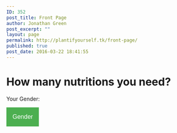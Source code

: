```yaml
---
ID: 352
post_title: Front Page
author: Jonathan Green
post_excerpt: ""
layout: page
permalink: http://plantifyourself.tk/front-page/
published: true
post_date: 2016-03-22 18:41:55
---
```

<!-- wp:html -->
<style>
.btn {
  display: inline-block;
  font-weight: 200;
  text-align: center;
  white-space: nowrap;
  vertical-align: middle;
  user-select: none;
  border: 1px solid transparent;
  padding: 0.375rem 0.75rem;
  font-size: 1rem;
  line-height: 1.5;
  border-radius: 0.25rem;
  transition: color 0.15s ease-in-out, background-color 0.15s ease-in-out, border-color 0.15s ease-in-out, box-shadow 0.15s ease-in-out; }
  .btn:hover, .btn:focus {
    text-decoration: none; }
  .btn:focus, .btn.focus {
    outline: 0;
    box-shadow: 0 0 0 0.2rem rgba(18, 187, 173, 0.25); }
  .btn.disabled, .btn:disabled {
    opacity: 0.65;
    box-shadow: none; }
  .btn:not(:disabled):not(.disabled) {
    cursor: pointer; }
  .btn:not(:disabled):not(.disabled):active, .btn:not(:disabled):not(.disabled).active {
    background-image: none;
    box-shadow: inset 0 3px 5px rgba(0, 0, 0, 0.125); }
    .btn:not(:disabled):not(.disabled):active:focus, .btn:not(:disabled):not(.disabled).active:focus {
      box-shadow: 0 0 0 0.2rem rgba(18, 187, 173, 0.25), inset 0 3px 5px rgba(0, 0, 0, 0.125); }

a.btn.disabled,
fieldset:disabled a.btn {
  pointer-events: none; }

.btn-primary {
  color: #fff;
  background-color: #12bbad;
  border-color: #12bbad;
  box-shadow: inset 0 1px 0 rgba(255, 255, 255, 0.15), 0 1px 1px rgba(0, 0, 0, 0.075); }
  .btn-primary:hover {
    color: #fff;
    background-color: #0f988d;
    border-color: #0e8c82; }
  .btn-primary:focus, .btn-primary.focus {
    box-shadow: inset 0 1px 0 rgba(255, 255, 255, 0.15), 0 1px 1px rgba(0, 0, 0, 0.075), 0 0 0 0.2rem rgba(18, 187, 173, 0.5); }
  .btn-primary.disabled, .btn-primary:disabled {
    color: #fff;
    background-color: #12bbad;
    border-color: #12bbad; }
  .btn-primary:not(:disabled):not(.disabled):active, .btn-primary:not(:disabled):not(.disabled).active,
  .show > .btn-primary.dropdown-toggle {
    color: #fff;
    background-color: #0e8c82;
    border-color: #0c8177; }
    .btn-primary:not(:disabled):not(.disabled):active:focus, .btn-primary:not(:disabled):not(.disabled).active:focus,
    .show > .btn-primary.dropdown-toggle:focus {
      box-shadow: inset 0 3px 5px rgba(0, 0, 0, 0.125), 0 0 0 0.2rem rgba(18, 187, 173, 0.5); }

.btn-secondary {
  color: #fff;
  background-color: #4f70ce;
  border-color: #4f70ce;
  box-shadow: inset 0 1px 0 rgba(255, 255, 255, 0.15), 0 1px 1px rgba(0, 0, 0, 0.075); }
  .btn-secondary:hover {
    color: #fff;
    background-color: #365ac1;
    border-color: #3355b7; }
  .btn-secondary:focus, .btn-secondary.focus {
    box-shadow: inset 0 1px 0 rgba(255, 255, 255, 0.15), 0 1px 1px rgba(0, 0, 0, 0.075), 0 0 0 0.2rem rgba(79, 112, 206, 0.5); }
  .btn-secondary.disabled, .btn-secondary:disabled {
    color: #fff;
    background-color: #4f70ce;
    border-color: #4f70ce; }
  .btn-secondary:not(:disabled):not(.disabled):active, .btn-secondary:not(:disabled):not(.disabled).active,
  .show > .btn-secondary.dropdown-toggle {
    color: #fff;
    background-color: #3355b7;
    border-color: #3051ad; }
    .btn-secondary:not(:disabled):not(.disabled):active:focus, .btn-secondary:not(:disabled):not(.disabled).active:focus,
    .show > .btn-secondary.dropdown-toggle:focus {
      box-shadow: inset 0 3px 5px rgba(0, 0, 0, 0.125), 0 0 0 0.2rem rgba(79, 112, 206, 0.5); }

.btn-success {
  color: #fff;
  background-color: #28a745;
  border-color: #28a745;
  box-shadow: inset 0 1px 0 rgba(255, 255, 255, 0.15), 0 1px 1px rgba(0, 0, 0, 0.075); }
  .btn-success:hover {
    color: #fff;
    background-color: #218838;
    border-color: #1e7e34; }
  .btn-success:focus, .btn-success.focus {
    box-shadow: inset 0 1px 0 rgba(255, 255, 255, 0.15), 0 1px 1px rgba(0, 0, 0, 0.075), 0 0 0 0.2rem rgba(40, 167, 69, 0.5); }
  .btn-success.disabled, .btn-success:disabled {
    color: #fff;
    background-color: #28a745;
    border-color: #28a745; }
  .btn-success:not(:disabled):not(.disabled):active, .btn-success:not(:disabled):not(.disabled).active,
  .show > .btn-success.dropdown-toggle {
    color: #fff;
    background-color: #1e7e34;
    border-color: #1c7430; }
    .btn-success:not(:disabled):not(.disabled):active:focus, .btn-success:not(:disabled):not(.disabled).active:focus,
    .show > .btn-success.dropdown-toggle:focus {
      box-shadow: inset 0 3px 5px rgba(0, 0, 0, 0.125), 0 0 0 0.2rem rgba(40, 167, 69, 0.5); }

.btn-info {
  color: #212529;
  background-color: #ccc;
  border-color: #ccc;
  box-shadow: inset 0 1px 0 rgba(255, 255, 255, 0.15), 0 1px 1px rgba(0, 0, 0, 0.075); }
  .btn-info:hover {
    color: #212529;
    background-color: #b9b9b9;
    border-color: #b3b3b3; }
  .btn-info:focus, .btn-info.focus {
    box-shadow: inset 0 1px 0 rgba(255, 255, 255, 0.15), 0 1px 1px rgba(0, 0, 0, 0.075), 0 0 0 0.2rem rgba(204, 204, 204, 0.5); }
  .btn-info.disabled, .btn-info:disabled {
    color: #212529;
    background-color: #ccc;
    border-color: #ccc; }
  .btn-info:not(:disabled):not(.disabled):active, .btn-info:not(:disabled):not(.disabled).active,
  .show > .btn-info.dropdown-toggle {
    color: #212529;
    background-color: #b3b3b3;
    border-color: #acacac; }
    .btn-info:not(:disabled):not(.disabled):active:focus, .btn-info:not(:disabled):not(.disabled).active:focus,
    .show > .btn-info.dropdown-toggle:focus {
      box-shadow: inset 0 3px 5px rgba(0, 0, 0, 0.125), 0 0 0 0.2rem rgba(204, 204, 204, 0.5); }

.btn-warning {
  color: #212529;
  background-color: #ffc107;
  border-color: #ffc107;
  box-shadow: inset 0 1px 0 rgba(255, 255, 255, 0.15), 0 1px 1px rgba(0, 0, 0, 0.075); }
  .btn-warning:hover {
    color: #212529;
    background-color: #e0a800;
    border-color: #d39e00; }
  .btn-warning:focus, .btn-warning.focus {
    box-shadow: inset 0 1px 0 rgba(255, 255, 255, 0.15), 0 1px 1px rgba(0, 0, 0, 0.075), 0 0 0 0.2rem rgba(255, 193, 7, 0.5); }
  .btn-warning.disabled, .btn-warning:disabled {
    color: #212529;
    background-color: #ffc107;
    border-color: #ffc107; }
  .btn-warning:not(:disabled):not(.disabled):active, .btn-warning:not(:disabled):not(.disabled).active,
  .show > .btn-warning.dropdown-toggle {
    color: #212529;
    background-color: #d39e00;
    border-color: #c69500; }
    .btn-warning:not(:disabled):not(.disabled):active:focus, .btn-warning:not(:disabled):not(.disabled).active:focus,
    .show > .btn-warning.dropdown-toggle:focus {
      box-shadow: inset 0 3px 5px rgba(0, 0, 0, 0.125), 0 0 0 0.2rem rgba(255, 193, 7, 0.5); }

.btn-danger {
  color: #fff;
  background-color: #dc3545;
  border-color: #dc3545;
  box-shadow: inset 0 1px 0 rgba(255, 255, 255, 0.15), 0 1px 1px rgba(0, 0, 0, 0.075); }
  .btn-danger:hover {
    color: #fff;
    background-color: #c82333;
    border-color: #bd2130; }
  .btn-danger:focus, .btn-danger.focus {
    box-shadow: inset 0 1px 0 rgba(255, 255, 255, 0.15), 0 1px 1px rgba(0, 0, 0, 0.075), 0 0 0 0.2rem rgba(220, 53, 69, 0.5); }
  .btn-danger.disabled, .btn-danger:disabled {
    color: #fff;
    background-color: #dc3545;
    border-color: #dc3545; }
  .btn-danger:not(:disabled):not(.disabled):active, .btn-danger:not(:disabled):not(.disabled).active,
  .show > .btn-danger.dropdown-toggle {
    color: #fff;
    background-color: #bd2130;
    border-color: #b21f2d; }
    .btn-danger:not(:disabled):not(.disabled):active:focus, .btn-danger:not(:disabled):not(.disabled).active:focus,
    .show > .btn-danger.dropdown-toggle:focus {
      box-shadow: inset 0 3px 5px rgba(0, 0, 0, 0.125), 0 0 0 0.2rem rgba(220, 53, 69, 0.5); }

.btn-light {
  color: #212529;
  background-color: #f3f3f3;
  border-color: #f3f3f3;
  box-shadow: inset 0 1px 0 rgba(255, 255, 255, 0.15), 0 1px 1px rgba(0, 0, 0, 0.075); }
  .btn-light:hover {
    color: #212529;
    background-color: #e0e0e0;
    border-color: #dadada; }
  .btn-light:focus, .btn-light.focus {
    box-shadow: inset 0 1px 0 rgba(255, 255, 255, 0.15), 0 1px 1px rgba(0, 0, 0, 0.075), 0 0 0 0.2rem rgba(243, 243, 243, 0.5); }
  .btn-light.disabled, .btn-light:disabled {
    color: #212529;
    background-color: #f3f3f3;
    border-color: #f3f3f3; }
  .btn-light:not(:disabled):not(.disabled):active, .btn-light:not(:disabled):not(.disabled).active,
  .show > .btn-light.dropdown-toggle {
    color: #212529;
    background-color: #dadada;
    border-color: lightgray; }
    .btn-light:not(:disabled):not(.disabled):active:focus, .btn-light:not(:disabled):not(.disabled).active:focus,
    .show > .btn-light.dropdown-toggle:focus {
      box-shadow: inset 0 3px 5px rgba(0, 0, 0, 0.125), 0 0 0 0.2rem rgba(243, 243, 243, 0.5); }

.btn-dark {
  color: #fff;
  background-color: #151515;
  border-color: #151515;
  box-shadow: inset 0 1px 0 rgba(255, 255, 255, 0.15), 0 1px 1px rgba(0, 0, 0, 0.075); }
  .btn-dark:hover {
    color: #fff;
    background-color: #020202;
    border-color: black; }
  .btn-dark:focus, .btn-dark.focus {
    box-shadow: inset 0 1px 0 rgba(255, 255, 255, 0.15), 0 1px 1px rgba(0, 0, 0, 0.075), 0 0 0 0.2rem rgba(21, 21, 21, 0.5); }
  .btn-dark.disabled, .btn-dark:disabled {
    color: #fff;
    background-color: #151515;
    border-color: #151515; }
  .btn-dark:not(:disabled):not(.disabled):active, .btn-dark:not(:disabled):not(.disabled).active,
  .show > .btn-dark.dropdown-toggle {
    color: #fff;
    background-color: black;
    border-color: black; }
    .btn-dark:not(:disabled):not(.disabled):active:focus, .btn-dark:not(:disabled):not(.disabled).active:focus,
    .show > .btn-dark.dropdown-toggle:focus {
      box-shadow: inset 0 3px 5px rgba(0, 0, 0, 0.125), 0 0 0 0.2rem rgba(21, 21, 21, 0.5); }

.btn-outline-primary {
  color: #12bbad;
  background-color: transparent;
  background-image: none;
  border-color: #12bbad; }
  .btn-outline-primary:hover {
    color: #fff;
    background-color: #12bbad;
    border-color: #12bbad; }
  .btn-outline-primary:focus, .btn-outline-primary.focus {
    box-shadow: 0 0 0 0.2rem rgba(18, 187, 173, 0.5); }
  .btn-outline-primary.disabled, .btn-outline-primary:disabled {
    color: #12bbad;
    background-color: transparent; }
  .btn-outline-primary:not(:disabled):not(.disabled):active, .btn-outline-primary:not(:disabled):not(.disabled).active,
  .show > .btn-outline-primary.dropdown-toggle {
    color: #fff;
    background-color: #12bbad;
    border-color: #12bbad; }
    .btn-outline-primary:not(:disabled):not(.disabled):active:focus, .btn-outline-primary:not(:disabled):not(.disabled).active:focus,
    .show > .btn-outline-primary.dropdown-toggle:focus {
      box-shadow: inset 0 3px 5px rgba(0, 0, 0, 0.125), 0 0 0 0.2rem rgba(18, 187, 173, 0.5); }

.btn-outline-secondary {
  color: #4f70ce;
  background-color: transparent;
  background-image: none;
  border-color: #4f70ce; }
  .btn-outline-secondary:hover {
    color: #fff;
    background-color: #4f70ce;
    border-color: #4f70ce; }
  .btn-outline-secondary:focus, .btn-outline-secondary.focus {
    box-shadow: 0 0 0 0.2rem rgba(79, 112, 206, 0.5); }
  .btn-outline-secondary.disabled, .btn-outline-secondary:disabled {
    color: #4f70ce;
    background-color: transparent; }
  .btn-outline-secondary:not(:disabled):not(.disabled):active, .btn-outline-secondary:not(:disabled):not(.disabled).active,
  .show > .btn-outline-secondary.dropdown-toggle {
    color: #fff;
    background-color: #4f70ce;
    border-color: #4f70ce; }
    .btn-outline-secondary:not(:disabled):not(.disabled):active:focus, .btn-outline-secondary:not(:disabled):not(.disabled).active:focus,
    .show > .btn-outline-secondary.dropdown-toggle:focus {
      box-shadow: inset 0 3px 5px rgba(0, 0, 0, 0.125), 0 0 0 0.2rem rgba(79, 112, 206, 0.5); }

.btn-outline-success {
  color: #28a745;
  background-color: transparent;
  background-image: none;
  border-color: #28a745; }
  .btn-outline-success:hover {
    color: #fff;
    background-color: #28a745;
    border-color: #28a745; }
  .btn-outline-success:focus, .btn-outline-success.focus {
    box-shadow: 0 0 0 0.2rem rgba(40, 167, 69, 0.5); }
  .btn-outline-success.disabled, .btn-outline-success:disabled {
    color: #28a745;
    background-color: transparent; }
  .btn-outline-success:not(:disabled):not(.disabled):active, .btn-outline-success:not(:disabled):not(.disabled).active,
  .show > .btn-outline-success.dropdown-toggle {
    color: #fff;
    background-color: #28a745;
    border-color: #28a745; }
    .btn-outline-success:not(:disabled):not(.disabled):active:focus, .btn-outline-success:not(:disabled):not(.disabled).active:focus,
    .show > .btn-outline-success.dropdown-toggle:focus {
      box-shadow: inset 0 3px 5px rgba(0, 0, 0, 0.125), 0 0 0 0.2rem rgba(40, 167, 69, 0.5); }

.btn-outline-info {
  color: #ccc;
  background-color: transparent;
  background-image: none;
  border-color: #ccc; }
  .btn-outline-info:hover {
    color: #212529;
    background-color: #ccc;
    border-color: #ccc; }
  .btn-outline-info:focus, .btn-outline-info.focus {
    box-shadow: 0 0 0 0.2rem rgba(204, 204, 204, 0.5); }
  .btn-outline-info.disabled, .btn-outline-info:disabled {
    color: #ccc;
    background-color: transparent; }
  .btn-outline-info:not(:disabled):not(.disabled):active, .btn-outline-info:not(:disabled):not(.disabled).active,
  .show > .btn-outline-info.dropdown-toggle {
    color: #212529;
    background-color: #ccc;
    border-color: #ccc; }
    .btn-outline-info:not(:disabled):not(.disabled):active:focus, .btn-outline-info:not(:disabled):not(.disabled).active:focus,
    .show > .btn-outline-info.dropdown-toggle:focus {
      box-shadow: inset 0 3px 5px rgba(0, 0, 0, 0.125), 0 0 0 0.2rem rgba(204, 204, 204, 0.5); }

.btn-outline-warning {
  color: #ffc107;
  background-color: transparent;
  background-image: none;
  border-color: #ffc107; }
  .btn-outline-warning:hover {
    color: #212529;
    background-color: #ffc107;
    border-color: #ffc107; }
  .btn-outline-warning:focus, .btn-outline-warning.focus {
    box-shadow: 0 0 0 0.2rem rgba(255, 193, 7, 0.5); }
  .btn-outline-warning.disabled, .btn-outline-warning:disabled {
    color: #ffc107;
    background-color: transparent; }
  .btn-outline-warning:not(:disabled):not(.disabled):active, .btn-outline-warning:not(:disabled):not(.disabled).active,
  .show > .btn-outline-warning.dropdown-toggle {
    color: #212529;
    background-color: #ffc107;
    border-color: #ffc107; }
    .btn-outline-warning:not(:disabled):not(.disabled):active:focus, .btn-outline-warning:not(:disabled):not(.disabled).active:focus,
    .show > .btn-outline-warning.dropdown-toggle:focus {
      box-shadow: inset 0 3px 5px rgba(0, 0, 0, 0.125), 0 0 0 0.2rem rgba(255, 193, 7, 0.5); }

.btn-outline-danger {
  color: #dc3545;
  background-color: transparent;
  background-image: none;
  border-color: #dc3545; }
  .btn-outline-danger:hover {
    color: #fff;
    background-color: #dc3545;
    border-color: #dc3545; }
  .btn-outline-danger:focus, .btn-outline-danger.focus {
    box-shadow: 0 0 0 0.2rem rgba(220, 53, 69, 0.5); }
  .btn-outline-danger.disabled, .btn-outline-danger:disabled {
    color: #dc3545;
    background-color: transparent; }
  .btn-outline-danger:not(:disabled):not(.disabled):active, .btn-outline-danger:not(:disabled):not(.disabled).active,
  .show > .btn-outline-danger.dropdown-toggle {
    color: #fff;
    background-color: #dc3545;
    border-color: #dc3545; }
    .btn-outline-danger:not(:disabled):not(.disabled):active:focus, .btn-outline-danger:not(:disabled):not(.disabled).active:focus,
    .show > .btn-outline-danger.dropdown-toggle:focus {
      box-shadow: inset 0 3px 5px rgba(0, 0, 0, 0.125), 0 0 0 0.2rem rgba(220, 53, 69, 0.5); }

.btn-outline-light {
  color: #f3f3f3;
  background-color: transparent;
  background-image: none;
  border-color: #f3f3f3; }
  .btn-outline-light:hover {
    color: #212529;
    background-color: #f3f3f3;
    border-color: #f3f3f3; }
  .btn-outline-light:focus, .btn-outline-light.focus {
    box-shadow: 0 0 0 0.2rem rgba(243, 243, 243, 0.5); }
  .btn-outline-light.disabled, .btn-outline-light:disabled {
    color: #f3f3f3;
    background-color: transparent; }
  .btn-outline-light:not(:disabled):not(.disabled):active, .btn-outline-light:not(:disabled):not(.disabled).active,
  .show > .btn-outline-light.dropdown-toggle {
    color: #212529;
    background-color: #f3f3f3;
    border-color: #f3f3f3; }
    .btn-outline-light:not(:disabled):not(.disabled):active:focus, .btn-outline-light:not(:disabled):not(.disabled).active:focus,
    .show > .btn-outline-light.dropdown-toggle:focus {
      box-shadow: inset 0 3px 5px rgba(0, 0, 0, 0.125), 0 0 0 0.2rem rgba(243, 243, 243, 0.5); }

.btn-outline-dark {
  color: #151515;
  background-color: transparent;
  background-image: none;
  border-color: #151515; }
  .btn-outline-dark:hover {
    color: #fff;
    background-color: #151515;
    border-color: #151515; }
  .btn-outline-dark:focus, .btn-outline-dark.focus {
    box-shadow: 0 0 0 0.2rem rgba(21, 21, 21, 0.5); }
  .btn-outline-dark.disabled, .btn-outline-dark:disabled {
    color: #151515;
    background-color: transparent; }
  .btn-outline-dark:not(:disabled):not(.disabled):active, .btn-outline-dark:not(:disabled):not(.disabled).active,
  .show > .btn-outline-dark.dropdown-toggle {
    color: #fff;
    background-color: #151515;
    border-color: #151515; }
    .btn-outline-dark:not(:disabled):not(.disabled):active:focus, .btn-outline-dark:not(:disabled):not(.disabled).active:focus,
    .show > .btn-outline-dark.dropdown-toggle:focus {
      box-shadow: inset 0 3px 5px rgba(0, 0, 0, 0.125), 0 0 0 0.2rem rgba(21, 21, 21, 0.5); }

.btn-link {
  font-weight: 200;
  color: #12bbad;
  background-color: transparent; }
  .btn-link:hover {
    color: #0b756c;
    text-decoration: underline;
    background-color: transparent;
    border-color: transparent; }
  .btn-link:focus, .btn-link.focus {
    text-decoration: underline;
    border-color: transparent;
    box-shadow: none; }
  .btn-link:disabled, .btn-link.disabled {
    color: #6c757d; }

.btn-lg, .btn-group-lg > .btn {
  padding: 0.5rem 1rem;
  font-size: 1.25rem;
  line-height: 1.5;
  border-radius: 0.3rem; }

.btn-sm, .btn-group-sm > .btn {
  padding: 0.25rem 0.5rem;
  font-size: 0.875rem;
  line-height: 1.5;
  border-radius: 0.2rem; }

.btn-block {
  display: block;
  width: 100%; }
  .btn-block + .btn-block {
    margin-top: 0.5rem; }

input[type="submit"].btn-block,
input[type="reset"].btn-block,
input[type="button"].btn-block {
  width: 100%; }

.fade {
  opacity: 0;
  transition: opacity 0.15s linear; }
  .fade.show {
    opacity: 1; }

.collapse {
  display: none; }
  .collapse.show {
    display: block; }

tr.collapse.show {
  display: table-row; }

tbody.collapse.show {
  display: table-row-group; }

.collapsing {
  position: relative;
  height: 0;
  overflow: hidden;
  transition: height 0.35s ease; }

.dropup,
.dropdown {
  position: relative; }

.dropdown-toggle::after {
  display: inline-block;
  width: 0;
  height: 0;
  margin-left: 0.255em;
  vertical-align: 0.255em;
  content: "";
  border-top: 0.3em solid;
  border-right: 0.3em solid transparent;
  border-bottom: 0;
  border-left: 0.3em solid transparent; }

.dropdown-toggle:empty::after {
  margin-left: 0; }

.dropdown-menu {
  position: absolute;
  top: 100%;
  left: 0;
  z-index: 1000;
  display: none;
  float: left;
  min-width: 10rem;
  padding: 0.5rem 0;
  margin: 0.125rem 0 0;
  font-size: 1rem;
  color: #333;
  text-align: left;
  list-style: none;
  background-color: #fff;
  background-clip: padding-box;
  border: 1px solid rgba(0, 0, 0, 0.15);
  border-radius: 0.25rem;
  box-shadow: 0 0.5rem 1rem rgba(0, 0, 0, 0.175); }

.dropup .dropdown-menu {
  margin-top: 0;
  margin-bottom: 0.125rem; }

.dropup .dropdown-toggle::after {
  display: inline-block;
  width: 0;
  height: 0;
  margin-left: 0.255em;
  vertical-align: 0.255em;
  content: "";
  border-top: 0;
  border-right: 0.3em solid transparent;
  border-bottom: 0.3em solid;
  border-left: 0.3em solid transparent; }

.dropup .dropdown-toggle:empty::after {
  margin-left: 0; }

.dropright .dropdown-menu {
  margin-top: 0;
  margin-left: 0.125rem; }

.dropright .dropdown-toggle::after {
  display: inline-block;
  width: 0;
  height: 0;
  margin-left: 0.255em;
  vertical-align: 0.255em;
  content: "";
  border-top: 0.3em solid transparent;
  border-bottom: 0.3em solid transparent;
  border-left: 0.3em solid; }

.dropright .dropdown-toggle:empty::after {
  margin-left: 0; }

.dropright .dropdown-toggle::after {
  vertical-align: 0; }

.dropleft .dropdown-menu {
  margin-top: 0;
  margin-right: 0.125rem; }

.dropleft .dropdown-toggle::after {
  display: inline-block;
  width: 0;
  height: 0;
  margin-left: 0.255em;
  vertical-align: 0.255em;
  content: ""; }

.dropleft .dropdown-toggle::after {
  display: none; }

.dropleft .dropdown-toggle::before {
  display: inline-block;
  width: 0;
  height: 0;
  margin-right: 0.255em;
  vertical-align: 0.255em;
  content: "";
  border-top: 0.3em solid transparent;
  border-right: 0.3em solid;
  border-bottom: 0.3em solid transparent; }

.dropleft .dropdown-toggle:empty::after {
  margin-left: 0; }

.dropleft .dropdown-toggle::before {
  vertical-align: 0; }

.dropdown-divider {
  height: 0;
  margin: 0.75rem 0;
  overflow: hidden;
  border-top: 1px solid #e9ecef; }

.dropdown-item {
  display: block;
  width: 100%;
  padding: 0.25rem 1.5rem;
  clear: both;
  font-weight: 200;
  color: #212529;
  text-align: inherit;
  white-space: nowrap;
  background-color: transparent;
  border: 0; }
  .dropdown-item:hover, .dropdown-item:focus {
    color: #16181b;
    text-decoration: none;
    background-color: #f8f9fa; }
  .dropdown-item.active, .dropdown-item:active {
    color: #fff;
    text-decoration: none;
    background-color: #12bbad; }
  .dropdown-item.disabled, .dropdown-item:disabled {
    color: #6c757d;
    background-color: transparent; }

.dropdown-menu.show {
  display: block; }

.dropdown-header {
  display: block;
  padding: 0.5rem 1.5rem;
  margin-bottom: 0;
  font-size: 0.875rem;
  color: #6c757d;
  white-space: nowrap; }

.btn-group,
.btn-group-vertical {
  position: relative;
  display: inline-flex;
  vertical-align: middle; }
  .btn-group > .btn,
  .btn-group-vertical > .btn {
    position: relative;
    flex: 0 1 auto; }
    .btn-group > .btn:hover,
    .btn-group-vertical > .btn:hover {
      z-index: 1; }
    .btn-group > .btn:focus, .btn-group > .btn:active, .btn-group > .btn.active,
    .btn-group-vertical > .btn:focus,
    .btn-group-vertical > .btn:active,
    .btn-group-vertical > .btn.active {
      z-index: 1; }
  .btn-group .btn + .btn,
  .btn-group .btn + .btn-group,
  .btn-group .btn-group + .btn,
  .btn-group .btn-group + .btn-group,
  .btn-group-vertical .btn + .btn,
  .btn-group-vertical .btn + .btn-group,
  .btn-group-vertical .btn-group + .btn,
  .btn-group-vertical .btn-group + .btn-group {
    margin-left: -1px; }

.btn-toolbar {
  display: flex;
  flex-wrap: wrap;
  justify-content: flex-start; }
  .btn-toolbar .input-group {
    width: auto; }

.btn-group > .btn:first-child {
  margin-left: 0; }

.btn-group > .btn:not(:last-child):not(.dropdown-toggle),
.btn-group > .btn-group:not(:last-child) > .btn {
  border-top-right-radius: 0;
  border-bottom-right-radius: 0; }

.btn-group > .btn:not(:first-child),
.btn-group > .btn-group:not(:first-child) > .btn {
  border-top-left-radius: 0;
  border-bottom-left-radius: 0; }

.dropdown-toggle-split {
  padding-right: 0.5625rem;
  padding-left: 0.5625rem; }
  .dropdown-toggle-split::after {
    margin-left: 0; }

.btn-sm + .dropdown-toggle-split, .btn-group-sm > .btn + .dropdown-toggle-split {
  padding-right: 0.375rem;
  padding-left: 0.375rem; }

.btn-lg + .dropdown-toggle-split, .btn-group-lg > .btn + .dropdown-toggle-split {
  padding-right: 0.75rem;
  padding-left: 0.75rem; }

.btn-group.show .dropdown-toggle {
  box-shadow: inset 0 3px 5px rgba(0, 0, 0, 0.125); }
  .btn-group.show .dropdown-toggle.btn-link {
    box-shadow: none; }

.btn-group-vertical {
  flex-direction: column;
  align-items: flex-start;
  justify-content: center; }
  .btn-group-vertical .btn,
  .btn-group-vertical .btn-group {
    width: 100%; }
  .btn-group-vertical > .btn + .btn,
  .btn-group-vertical > .btn + .btn-group,
  .btn-group-vertical > .btn-group + .btn,
  .btn-group-vertical > .btn-group + .btn-group {
    margin-top: -1px;
    margin-left: 0; }
  .btn-group-vertical > .btn:not(:last-child):not(.dropdown-toggle),
  .btn-group-vertical > .btn-group:not(:last-child) > .btn {
    border-bottom-right-radius: 0;
    border-bottom-left-radius: 0; }
  .btn-group-vertical > .btn:not(:first-child),
  .btn-group-vertical > .btn-group:not(:first-child) > .btn {
    border-top-left-radius: 0;
    border-top-right-radius: 0; }

.btn-group-toggle > .btn,
.btn-group-toggle > .btn-group > .btn {
  margin-bottom: 0; }
  .btn-group-toggle > .btn input[type="radio"],
  .btn-group-toggle > .btn input[type="checkbox"],
  .btn-group-toggle > .btn-group > .btn input[type="radio"],
  .btn-group-toggle > .btn-group > .btn input[type="checkbox"] {
    position: absolute;
    clip: rect(0, 0, 0, 0);
    pointer-events: none; }

.dropbtn {
    background-color: #4CAF50;
    color: white;
    padding: 16px;
    font-size: 16px;
    border: none;
}

.dropdown {
    position: relative;
    display: inline-block;
}

.dropdown-content {
    display: none;
    position: absolute;
    background-color: #f1f1f1;
    min-width: 160px;
    box-shadow: 0px 8px 16px 0px rgba(0,0,0,0.2);
    z-index: 1;
}

.dropdown-content a {
    color: black;
    padding: 12px 16px;
    text-decoration: none;
    display: block;
}

.dropdown-content a:hover {background-color: #ddd;}

.dropdown:hover .dropdown-content {display: block;}

.dropdown:hover .dropbtn {background-color: #3e8e41;}
</style>
<div class="py-5">
    <div class="container">
      <div class="row">
        <div class="col-md-12">
          <h1 class="CTitle">How many nutritions you need?</h1>
        </div>
      </div>
    </div>
  </div>
  <div class="py-5">
    <div class="container">
      <div class="row">
        <div class="col-md-2">
          <p class="lead">Your Gender: </p>
        </div>
        <div class="col-md-6 ">
          <div class="dropdown">
            <button class="dropbtn"> Gender </button>
            <div class="dropdown-content">
              <a href="#">Male</a>
              <a href="#">Female</a>
            </div>
          </div>
        </div>
      </div>
    </div>
  </div>
  <div class="CTitle">
    <div class="container">
      <div class="row">
        <div class="col-md-3"></div>
        <div class="col-md-3"></div>
        <div class="col-md-3"></div>
        <div class="col-md-3"></div>
      </div>
      <div class="row">
        <div class="col-md-3"></div>
        <div class="col-md-3"></div>
        <div class="col-md-3"></div>
        <div class="col-md-3"></div>
      </div>
      <div class="row">
        <div class="col-md-3"></div>
        <div class="col-md-3"></div>
        <div class="col-md-3"></div>
        <div class="col-md-3"></div>
      </div>
      <div class="row">
        <div class="col-md-3"></div>
        <div class="col-md-3"></div>
        <div class="col-md-3"></div>
        <div class="col-md-3"></div>
      </div>
      <div class="row">
        <div class="col-md-3"></div>
        <div class="col-md-3"></div>
        <div class="col-md-3"></div>
        <div class="col-md-3"></div>
      </div>
      <div class="row">
        <div class="col-md-3"></div>
        <div class="col-md-3"></div>
        <div class="col-md-3"></div>
        <div class="col-md-3"></div>
      </div>
      <div class="row">
        <div class="col-md-3"></div>
        <div class="col-md-3"></div>
        <div class="col-md-3"></div>
        <div class="col-md-3"></div>
      </div>
      <div class="row">
        <div class="col-md-3"></div>
        <div class="col-md-3"></div>
        <div class="col-md-3"></div>
        <div class="col-md-3"></div>
      </div>
      <div class="row">
        <div class="col-md-3"></div>
        <div class="col-md-3"></div>
        <div class="col-md-3"></div>
        <div class="col-md-3"></div>
      </div>
      <div class="row">
        <div class="col-md-3"></div>
        <div class="col-md-3"></div>
        <div class="col-md-3"></div>
        <div class="col-md-3"></div>
      </div>
      <div class="row">
        <div class="col-md-3"></div>
        <div class="col-md-3"></div>
        <div class="col-md-3"></div>
        <div class="col-md-3"></div>
      </div>
      <div class="row">
        <div class="col-md-3"></div>
        <div class="col-md-3"></div>
        <div class="col-md-3"></div>
        <div class="col-md-3"></div>
      </div>
      <div class="row">
        <div class="col-md-3"></div>
        <div class="col-md-3"></div>
        <div class="col-md-3"></div>
        <div class="col-md-3"></div>
      </div>
      <div class="row">
        <div class="col-md-3"></div>
        <div class="col-md-3"></div>
        <div class="col-md-3"></div>
        <div class="col-md-3"></div>
      </div>
      <div class="row">
        <div class="col-md-3"></div>
        <div class="col-md-3"></div>
        <div class="col-md-3"></div>
        <div class="col-md-3"></div>
      </div>
      <div class="row">
        <div class="col-md-3"></div>
        <div class="col-md-3"></div>
        <div class="col-md-3"></div>
        <div class="col-md-3"></div>
      </div>
    </div>
  </div>
<script>
    var mysql = require('mysql');

var con = mysql.createConnection({
  host: "35.232.215.112",
  user: "root",
  password: "1234,qwer",
  database: "VegNutr"
});

con.connect(function(err) {
  if (err) throw err;
  con.query("SELECT * FROM VegNutr", function (err, result, fields) {
    if (err) throw err;
    console.log(result);
  });
});
  </script>
<!-- /wp:html -->